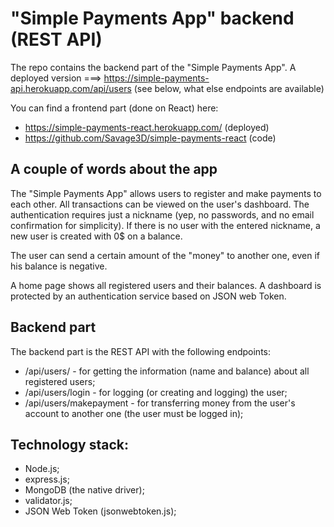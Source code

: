 # "Simple Payments App" backend (REST API)
The repo contains the backend part of the "Simple Payments App". 
A deployed version ===> https://simple-payments-api.herokuapp.com/api/users (see below, what else endpoints are available)

You can find a frontend part (done on React) here:
- https://simple-payments-react.herokuapp.com/ (deployed)
- https://github.com/Savage3D/simple-payments-react (code)

## A couple of words about the app
The "Simple Payments App" allows users to register and make payments to each other. 
All transactions can be viewed on the user's dashboard. The authentication requires just a nickname (yep, no passwords, and no email confirmation for simplicity). If there is no user with the entered nickname, a new user is created with 0$ on a balance. 

The user can send a certain amount of the "money" to another one, even if his balance is negative. 

A home page shows all registered users and their balances. A dashboard is protected by an authentication service based on JSON web Token. 

## Backend part
The backend part is the REST API with the following endpoints: 

- /api/users/ - for getting the information (name and balance) about all registered users;
- /api/users/login - for logging (or creating and logging) the user;
- /api/users/makepayment - for transferring money from the user's account to another one (the user must be logged in);

## Technology stack:
- Node.js;
- express.js;
- MongoDB (the native driver);
- validator.js;
- JSON Web Token (jsonwebtoken.js);
